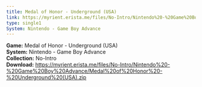 ```yaml
---
title: Medal of Honor - Underground (USA)
link: https://myrient.erista.me/files/No-Intro/Nintendo%20-%20Game%20Boy%20Advance/Medal%20of%20Honor%20-%20Underground%20(USA).zip
type: single1
System: Nintendo - Game Boy Advance
---
```

<b>Game:</b> Medal of Honor - Underground (USA)<br>
<b>System:</b> Nintendo - Game Boy Advance<br>
<b>Collection:</b> No-Intro<br>
<b>Download:</b> https://myrient.erista.me/files/No-Intro/Nintendo%20-%20Game%20Boy%20Advance/Medal%20of%20Honor%20-%20Underground%20(USA).zip